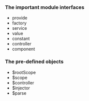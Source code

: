 ### The important module interfaces

- provide
- factory
- service
- value
- constant
- controller
- component

### The pre-defined objects
- $rootScope
- $scope
- $controller
- $injector
- $parse
